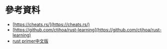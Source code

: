 # 參考資料

* [https://cheats.rs/](https://cheats.rs/)
* [https://github.com/ctjhoa/rust-learning](https://github.com/ctjhoa/rust-learning)
* [rust primer中文版](https://rustcc.gitbooks.io/rustprimer/content/)

